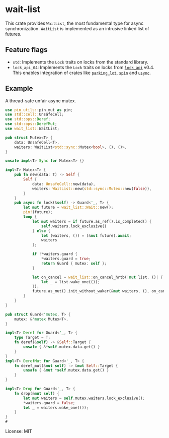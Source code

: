 # wait-list

This crate provides `WaitList`, the most fundamental type for async synchronization. `WaitList`
is implemented as an intrusive linked list of futures.

## Feature flags

- `std`: Implements the `Lock` traits on locks from the standard library.
- `lock_api_04`: Implements the `Lock` traits on locks from [`lock_api`] v0.4. This enables
integration of crates like [`parking_lot`], [`spin`] and [`usync`].

## Example

A thread-safe unfair async mutex.

```rust
use pin_utils::pin_mut as pin;
use std::cell::UnsafeCell;
use std::ops::Deref;
use std::ops::DerefMut;
use wait_list::WaitList;

pub struct Mutex<T> {
    data: UnsafeCell<T>,
    waiters: WaitList<std::sync::Mutex<bool>, (), ()>,
}

unsafe impl<T> Sync for Mutex<T> {}

impl<T> Mutex<T> {
    pub fn new(data: T) -> Self {
        Self {
            data: UnsafeCell::new(data),
            waiters: WaitList::new(std::sync::Mutex::new(false)),
        }
    }
    pub async fn lock(&self) -> Guard<'_, T> {
        let mut future = wait_list::Wait::new();
        pin!(future);
        loop {
            let mut waiters = if future.as_ref().is_completed() {
                self.waiters.lock_exclusive()
            } else {
                let (waiters, ()) = (&mut future).await;
                waiters
            };

            if !*waiters.guard {
                *waiters.guard = true;
                return Guard { mutex: self };
            }

            let on_cancel = wait_list::on_cancel_hrtb(|mut list, ()| {
                let _ = list.wake_one(());
            });
            future.as_mut().init_without_waker(&mut waiters, (), on_cancel);
        }
    }
}

pub struct Guard<'mutex, T> {
    mutex: &'mutex Mutex<T>,
}

impl<T> Deref for Guard<'_, T> {
    type Target = T;
    fn deref(&self) -> &Self::Target {
        unsafe { &*self.mutex.data.get() }
    }
}
impl<T> DerefMut for Guard<'_, T> {
    fn deref_mut(&mut self) -> &mut Self::Target {
        unsafe { &mut *self.mutex.data.get() }
    }
}

impl<T> Drop for Guard<'_, T> {
    fn drop(&mut self) {
        let mut waiters = self.mutex.waiters.lock_exclusive();
        *waiters.guard = false;
        let _ = waiters.wake_one(());
    }
}
#
```

[`lock_api`]: https://docs.rs/lock_api
[`parking_lot`]: https://docs.rs/parking_lot
[`spin`]: https://docs.rs/spin
[`usync`]: https://docs.rs/usync

License: MIT

